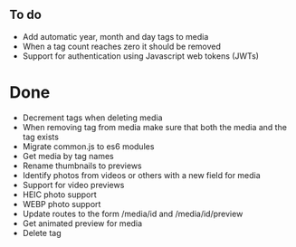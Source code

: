 ## To do

* Add automatic year, month and day tags to media
* When a tag count reaches zero it should be removed
* Support for authentication using Javascript web tokens (JWTs)

# Done

* Decrement tags when deleting media
* When removing tag from media make sure that both the media and the tag exists
* Migrate common.js to es6 modules
* Get media by tag names
* Rename thumbnails to previews
* Identify photos from videos or others with a new field for media
* Support for video previews
* HEIC photo support
* WEBP photo support
* Update routes to the form /media/id and /media/id/preview
* Get animated preview for media
* Delete tag
